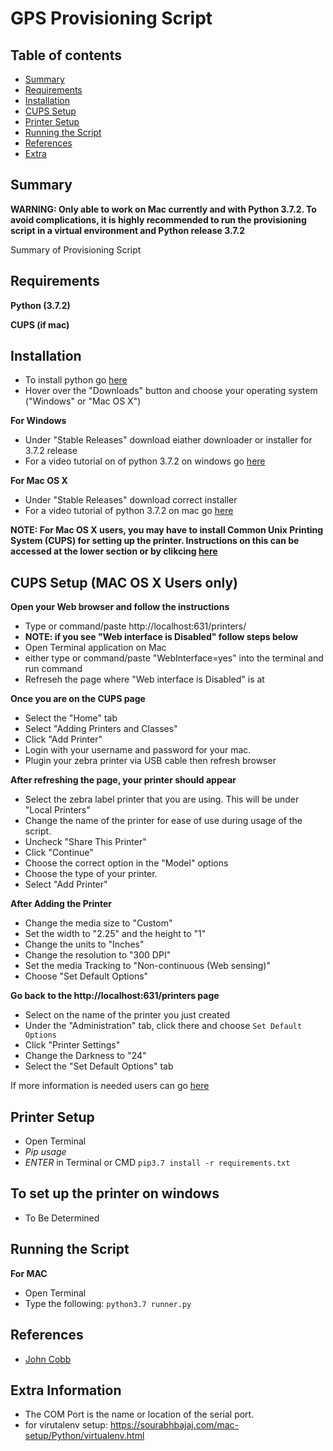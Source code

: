 # GPS Provisioning Script

## Table of contents
- [Summary](#sum)
- [Requirements](#requirements)
- [Installation](#install)
- [CUPS Setup](#CUPS)
- [Printer Setup](#psetup)
- [Running the Script](#run)
- [References](#ref)
- [Extra](#extra)

<div id='sum'/>

## Summary
**WARNING: Only able to work on Mac currently and with Python 3.7.2. To avoid complications, it is highly recommended to run the provisioning script in a virtual environment and Python release 3.7.2**

Summary of Provisioning Script


<div id='requirements'/>

## Requirements
**Python (3.7.2)**

**CUPS (if mac)**

<div id='install'/>

## Installation
- To install python go [here](https://www.python.org/downloads/)
- Hover over the "Downloads" button and choose your operating system ("Windows" or "Mac OS X")

**For Windows**
- Under "Stable Releases" download eiather downloader or installer for 3.7.2 release
- For a video tutorial on of python 3.7.2 on windows go [here](https://www.youtube.com/watch?v=ndrCfBJkkvE)

**For Mac OS X**
- Under "Stable Releases" download correct installer
- For a video tutorial of python 3.7.2 on mac go [here](https://www.youtube.com/watch?v=8BiYGIDCvvA)

**NOTE: For Mac OS X users, you may have to install Common Unix Printing System (CUPS) for setting up the printer. Instructions on this can be accessed at the lower section or by clikcing [here](#CUPS)**

<div id='CUPS'/>

## CUPS Setup (MAC OS X Users only)
**Open your Web browser and follow the instructions**
- Type or command/paste http://localhost:631/printers/ 
- **NOTE: if you see "Web interface is Disabled" follow steps below**
- Open Terminal application on Mac
- either type or command/paste "WebInterface=yes" into the terminal and run command
- Refreseh the page where "Web interface is Disabled" is at

**Once you are on the CUPS page**
- Select the "Home" tab
- Select "Adding Printers and Classes"
- Click "Add Printer"
- Login with your username and password for your mac.
- Plugin your zebra printer via USB cable then refresh browser

**After refreshing the page, your printer should appear**
- Select the zebra label printer that you are using. This will be under "Local Printers"
- Change the name of the printer for ease of use during usage of the script.
- Uncheck "Share This Printer"
- Click "Continue"
- Choose the correct option in the "Model" options
- Choose the type of your printer.
- Select "Add Printer"

**After Adding the Printer**
- Change the media size to "Custom"
- Set the width to "2.25" and the height to "1"
- Change the units to "Inches"
- Change the resolution to "300 DPI"
- Set the media Tracking to "Non-continuous (Web sensing)"
- Choose "Set Default Options"

**Go back to the http://localhost:631/printers page**
- Select on the name of the printer you just created
- Under the "Administration" tab, click there and choose `Set Default Options`
- Click "Printer Settings"
- Change the Darkness to "24"
- Select the "Set Default Options" tab

If more information is needed users can go [here](http://support.ordercup.com/support/solutions/articles/217695-installing-the-cups-driver-for-zebra-printers-on-mac-os-x)

<div id='psetup'/>

## Printer Setup
- Open Terminal
- _Pip usage_
- *ENTER* in Terminal or CMD `pip3.7 install -r requirements.txt`

<div id='printerwin'/>

## To set up the printer on windows
- To Be Determined

<div id='run'/>

## Running the Script
**For MAC**
- Open Terminal 
- Type the following: `python3.7 runner.py`

<div id='ref'/>

## References
- [John Cobb](https://github.com/johncobb/cfgmdm)

<div id='extra'/>

## Extra Information
- The COM Port is the name or location of the serial port.
- for virutalenv setup: https://sourabhbajaj.com/mac-setup/Python/virtualenv.html
